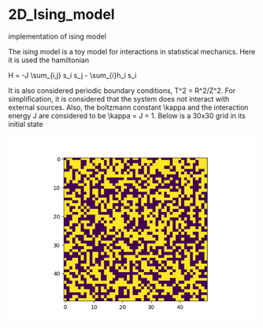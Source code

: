 # 2D_Ising_model
implementation of ising model

The ising model is a toy model for interactions in statistical mechanics. Here it is used the hamiltonian

H = -J \sum_{i,j} s_i s_j - \sum_{i}h_i s_i

It is also considered periodic boundary conditions, T^2 = R^2/Z^2. For simplification, it is considered that the system does not interact with external sources. Also, the boltzmann constant \kappa and the interaction energy J are considered to be \kappa = J = 1. Below is a 30x30 grid in its initial state

![alt text](https://github.com/BrenoPereira105/Ising_model/blob/main/10000000_steps_50_grid_t0.png)
